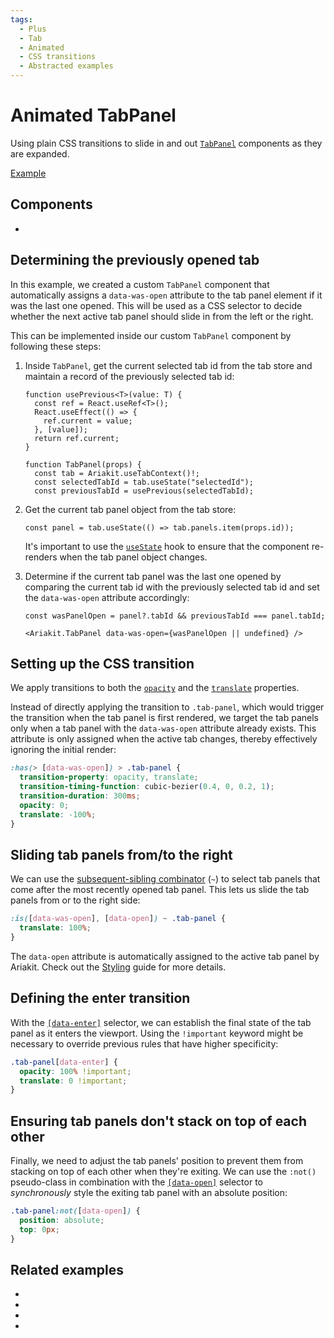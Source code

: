```yaml
---
tags:
  - Plus
  - Tab
  - Animated
  - CSS transitions
  - Abstracted examples
---
```


# Animated TabPanel

<div data-description>

Using plain CSS transitions to slide in and out [`TabPanel`](/reference/tab-panel) components as they are expanded.

</div>

<div data-tags></div>

<a href="./index.tsx" data-playground>Example</a>

## Components

<div data-cards="components">

- [](/components/tab)

</div>

## Determining the previously opened tab

In this example, we created a custom `TabPanel` component that automatically assigns a `data-was-open` attribute to the tab panel element if it was the last one opened. This will be used as a CSS selector to decide whether the next active tab panel should slide in from the left or the right.

This can be implemented inside our custom `TabPanel` component by following these steps:

1. Inside `TabPanel`, get the current selected tab id from the tab store and maintain a record of the previously selected tab id:

   ```tsx {11,12} "selectedTabId" "previousTabId"
   function usePrevious<T>(value: T) {
     const ref = React.useRef<T>();
     React.useEffect(() => {
       ref.current = value;
     }, [value]);
     return ref.current;
   }

   function TabPanel(props) {
     const tab = Ariakit.useTabContext()!;
     const selectedTabId = tab.useState("selectedId");
     const previousTabId = usePrevious(selectedTabId);
   ```

2. Get the current tab panel object from the tab store:

   ```tsx
   const panel = tab.useState(() => tab.panels.item(props.id));
   ```

   It's important to use the [`useState`](/reference/use-tab-store#usestate) hook to ensure that the component re-renders when the tab panel object changes.

3. Determine if the current tab panel was the last one opened by comparing the current tab id with the previously selected tab id and set the `data-was-open` attribute accordingly:

   ```tsx
   const wasPanelOpen = panel?.tabId && previousTabId === panel.tabId;

   <Ariakit.TabPanel data-was-open={wasPanelOpen || undefined} />
   ```

## Setting up the CSS transition

We apply transitions to both the [`opacity`](https://developer.mozilla.org/en-US/docs/Web/CSS/opacity) and the [`translate`](https://developer.mozilla.org/en-US/docs/Web/CSS/translate) properties.

Instead of directly applying the transition to `.tab-panel`, which would trigger the transition when the tab panel is first rendered, we target the tab panels only when a tab panel with the `data-was-open` attribute already exists. This attribute is only assigned when the active tab changes, thereby effectively ignoring the initial render:

```css
:has(> [data-was-open]) > .tab-panel {
  transition-property: opacity, translate;
  transition-timing-function: cubic-bezier(0.4, 0, 0.2, 1);
  transition-duration: 300ms;
  opacity: 0;
  translate: -100%;
}
```

## Sliding tab panels from/to the right

We can use the [subsequent-sibling combinator](https://developer.mozilla.org/en-US/docs/Web/CSS/Subsequent-sibling_combinator) (`~`) to select tab panels that come after the most recently opened tab panel. This lets us slide the tab panels from or to the right side:

```css
:is([data-was-open], [data-open]) ~ .tab-panel {
  translate: 100%;
}
```

The `data-open` attribute is automatically assigned to the active tab panel by Ariakit. Check out the [Styling](/guide/styling#data-open) guide for more details.

## Defining the enter transition

With the [`[data-enter]`](/guide/styling#data-enter) selector, we can establish the final state of the tab panel as it enters the viewport. Using the `!important` keyword might be necessary to override previous rules that have higher specificity:

```css
.tab-panel[data-enter] {
  opacity: 100% !important;
  translate: 0 !important;
}
```

## Ensuring tab panels don't stack on top of each other

Finally, we need to adjust the tab panels' position to prevent them from stacking on top of each other when they're exiting. We can use the `:not()` pseudo-class in combination with the [`[data-open]`](/guide/styling#data-open) selector to _synchronously_ style the exiting tab panel with an absolute position:

```css
.tab-panel:not([data-open]) {
  position: absolute;
  top: 0px;
}
```

## Related examples

<div data-cards="examples">

- [](/examples/combobox-animated)
- [](/examples/dialog-animated)
- [](/examples/select-animated)
- [](/examples/combobox-tabs)

</div>

